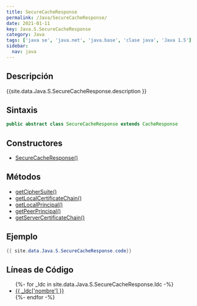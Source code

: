```yaml
---
title: SecureCacheResponse
permalink: /Java/SecureCacheResponse/
date: 2021-01-11
key: Java.S.SecureCacheResponse
category: Java
tags: ['java se', 'java.net', 'java.base', 'clase java', 'Java 1.5']
sidebar: 
  nav: java
---
```


## Descripción
{{site.data.Java.S.SecureCacheResponse.description }}

## Sintaxis
~~~java
public abstract class SecureCacheResponse extends CacheResponse
~~~

## Constructores
* [SecureCacheResponse()](/Java/SecureCacheResponse/SecureCacheResponse/)

## Métodos
* [getCipherSuite()](/Java/SecureCacheResponse/getCipherSuite)
* [getLocalCertificateChain()](/Java/SecureCacheResponse/getLocalCertificateChain)
* [getLocalPrincipal()](/Java/SecureCacheResponse/getLocalPrincipal)
* [getPeerPrincipal()](/Java/SecureCacheResponse/getPeerPrincipal)
* [getServerCertificateChain()](/Java/SecureCacheResponse/getServerCertificateChain)

## Ejemplo
~~~java
{{ site.data.Java.S.SecureCacheResponse.code}}
~~~

## Líneas de Código
<ul>
{%- for _ldc in site.data.Java.S.SecureCacheResponse.ldc -%}
   <li>
       <a href="{{_ldc['url'] }}">{{ _ldc['nombre'] }}</a>
   </li>
{%- endfor -%}
</ul>
